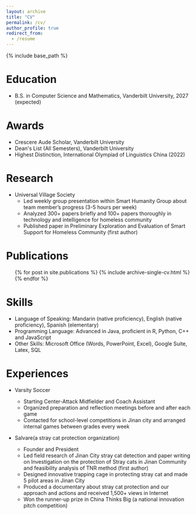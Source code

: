 ```yaml
---
layout: archive
title: "CV"
permalink: /cv/
author_profile: true
redirect_from:
  - /resume
---
```


{% include base_path %}

Education
======
* B.S. in Computer Science and Mathematics, Vanderbilt University, 2027 (expected)

Awards
======
* Crescere Aude Scholar, Vanderbilt University
* Dean's List (All Semesters), Vanderbilt University
* Highest Distinction, International Olympiad of Linguistics China (2022)

Research
======
* Universal Village Society
  * Led weekly group presentation within Smart Humanity Group about team member’s progress (3-5 hours per week)
  * Analyzed 300+ papers briefly and 100+ papers thoroughly in technology and intelligence for homeless community
  * Published paper in Preliminary Exploration and Evaluation of Smart Support for Homeless Community (first author)

Publications
======
  <ul>{% for post in site.publications %}
    {% include archive-single-cv.html %}
  {% endfor %}</ul>

Skills
======
* Language of Speaking: Mandarin (native proficiency), English (native proficiency), Spanish (elementary)
* Programming Language: Advanced in Java, proficient in R, Python, C++ and JavaScript
* Other Skills: Microsoft Office (Words, PowerPoint, Excel), Google Suite, Latex, SQL

Experiences
======
* Varsity Soccer
  * Starting Center-Attack Midfielder and Coach Assistant
  * Organized preparation and reflection meetings before and after each game
  * Contacted for school-level competitions in Jinan city and arranged internal games between grades every week
 
* Salvare(a stray cat protection organization)
  * Founder and President
  * Led field research of Jinan City stray cat detection and paper writing on Investigation on the protection of Stray cats in Jinan Community and feasibility analysis of TNR method (first author)
  * Designed innovative trapping cage in protecting stray cat and made 5 pilot areas in Jinan City
  * Produced a documentary about stray cat protection and our approach and actions and received 1,500+ views in Internet
  * Won the runner-up prize in China Thinks Big (a national innovation pitch competition)


